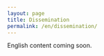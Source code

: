 ```yaml
---
layout: page
title: Dissemination
permalink: /en/dissemination/
---
```

English content coming soon.
